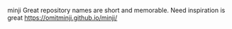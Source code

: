  minji
Great repository names are short and memorable. Need inspiration is great
https://omitminji.github.io/minji/

